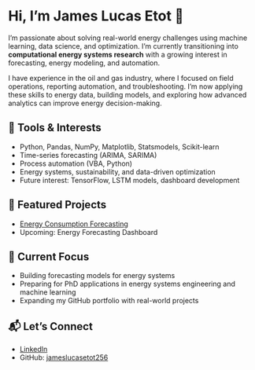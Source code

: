 # Hi, I’m James Lucas Etot 👋

I’m passionate about solving real-world energy challenges using machine learning, data science, and optimization. I’m currently transitioning into **computational energy systems research** with a growing interest in forecasting, energy modeling, and automation.

I have experience in the oil and gas industry, where I focused on field operations, reporting automation, and troubleshooting. I’m now applying these skills to energy data, building models, and exploring how advanced analytics can improve energy decision-making.

## 🔧 Tools & Interests
- Python, Pandas, NumPy, Matplotlib, Statsmodels, Scikit-learn
- Time-series forecasting (ARIMA, SARIMA)
- Process automation (VBA, Python)
- Energy systems, sustainability, and data-driven optimization
- Future interest: TensorFlow, LSTM models, dashboard development

## 📂 Featured Projects
- [Energy Consumption Forecasting](https://github.com/jameslucasetot256/energy-consumption-forecasting)
- Upcoming: Energy Forecasting Dashboard

## 🚀 Current Focus
- Building forecasting models for energy systems
- Preparing for PhD applications in energy systems engineering and machine learning
- Expanding my GitHub portfolio with real-world projects

## 📬 Let’s Connect
- [LinkedIn](www.linkedin.com/in/james-lucas-etot-pmp-01b707124)  
- GitHub: [jameslucasetot256](https://github.com/jameslucasetot256)
